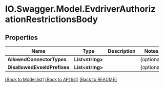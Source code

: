 # IO.Swagger.Model.EvdriverAuthorizationRestrictionsBody
## Properties

Name | Type | Description | Notes
------------ | ------------- | ------------- | -------------
**AllowedConnectorTypes** | **List&lt;string&gt;** |  | [optional] 
**DisallowedEvseIdPrefixes** | **List&lt;string&gt;** |  | [optional] 

[[Back to Model list]](../README.md#documentation-for-models) [[Back to API list]](../README.md#documentation-for-api-endpoints) [[Back to README]](../README.md)

